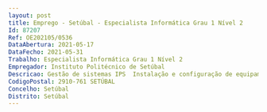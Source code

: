 ```yaml
--- 
layout: post
title: Emprego - Setúbal - Especialista Informática Grau 1 Nível 2
Id: 87207
Ref: OE202105/0536
DataAbertura: 2021-05-17
DataFecho: 2021-05-31
Trabalho: Especialista Informática Grau 1 Nível 2
Empregador: Instituto Politécnico de Setúbal
Descricao: Gestão de sistemas IPS  Instalação e configuração de equipamentos de rede  Apoio técnico a equipamentos de rede  Produção documentação.
CodigoPostal: 2910-761 SETÚBAL
Concelho: Setúbal
Distrito: Setúbal
--- 
```

